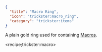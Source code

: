 ```json
{
  "title": "Macro Ring",
  "icon": "trickster:macro_ring",
  "category": "trickster:items"
}
```

A plain gold ring used for containing [Macros](^trickster:macro).

<recipe;trickster:macro>
